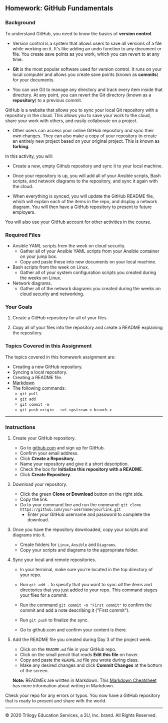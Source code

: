 ## Homework: GitHub Fundamentals

### Background

To understand GitHub, you need to know the basics of **version control**.

- Version control is a system that allows users to save all versions of a file while working on it. It's like adding an undo function to any document or file. You create save points as you work, which you can revert to at any time.

- **Git** is the most popular software used for version control. It runs on your local computer and allows you create save points (known as **commits**) for your documents. 

- You can use Git to manage any directory and track every item inside that directory. At any point, you can revert the Git directory (known as a **repository**) to a previous commit. 

GitHub is a website that allows you to sync your local Git repository with a repository in the cloud. This allows you to save your work to the cloud, share your work with others, and easily collaborate on a project. 

- Other users can access your online GitHub repository and sync their own changes. They can also make a copy of your repository to create an entirely new project based on your original project. This is known as **forking**.

In this activity, you will:
- Create a new, empty Github repository and sync it to your local machine. 

- Once your repository is up, you will add all of your Ansible scripts, Bash scripts, and network diagrams to the repository, and sync it again with the cloud. 

- When everything is synced, you will update the GitHub README file, which will explain each of the items in the repo, and display a network diagram. You will then have a GitHub repository to present to future employers. 

You will also use your GitHub account for other activities in the course.

### Required Files 

- Ansible YAML scripts from the week on cloud security.
    - Gather all of your Ansible YAML scripts from your Ansible container on your jump box.
    - Copy and paste these into new documents on your local machine.
- Bash scripts from the week on Linux.
    - Gather all of your system configuration scripts you created during the weeks on Linux.
- Network diagrams.
    - Gather all of the network diagrams you created during the weeks on cloud security and networking. 

### Your Goals

1. Create a GitHub repository for all of your files. 

2. Copy all of your files into the repository and create a README explaining the repository.

### Topics Covered in this Assignment
The topics covered in this homework assignment are:

- Creating a new GitHub repository.
- Syncing a local repository.
- Creating a README file.
- [Markdown](https://github.com/adam-p/markdown-here/wiki/Markdown-Cheatsheet)
- The following commands:
    - `git pull`
    - `git add`
    - `git commit -m`
    - `git push origin --set-upstream <-branch->`

---

### Instructions
1. Create your GitHub repository.
    - Go to [github.com](https://github.com/) and sign up for GitHub.
    - Confirm your email address.
    - Click **Create a Repository**.
    - Name your repository and give it a short description.
    - Check the box for **Initialize this repository with a README**.
    - Click **Create Repository**. 

2. Download your repository. 

    - Click the green **Clone or Download** button on the right side.
    - Copy the link.
    - Go to your command line and run the command: `git clone https://github.com/your-username/yourlink.git`
        - Enter your GitHub username and password to complete the download.

3. Once you have the repository downloaded, copy your scripts and diagrams into it. 
    - Create folders for `Linux`, `Ansible` and `Diagrams`.
    - Copy your scripts and diagrams to the appropriate folder.

4. Sync your local and remote repositories. 
    - In your terminal, make sure you're located in the top directory of your repo.  

    - Run `git add .` to specify that you want to sync _all_ the items and directories that you just added to your repo. This command stages your files for a commit. 

    - Run the command `git commit -m "First commit"` to confirm the commit and add a note describing it ("First commit").  

     - Run `git push` to finalize the sync.

    - Go to github.com and confirm your content is there.

5. Add the README file you created during Day 3 of the project week.
    - Click on the `README.md` file in your GitHub repo.
    - Click on the small pencil that reads **Edit this file** on hover.
    - Copy and paste the `README.md` file you wrote during class. 
    - Make any desired changes and click **Commit Changes** at the bottom of the screen.

     **Note:** READMEs are written in Markdown. This [Markdown Cheatsheet](https://github.com/adam-p/markdown-here/wiki/Markdown-Cheatsheet) has more information about writing in Markdown. 
     
Check your repo for any errors or typos. You now have a GitHub repository that is ready to present and share with the world. 
    
--- 
© 2020 Trilogy Education Services, a 2U, Inc. brand. All Rights Reserved.



